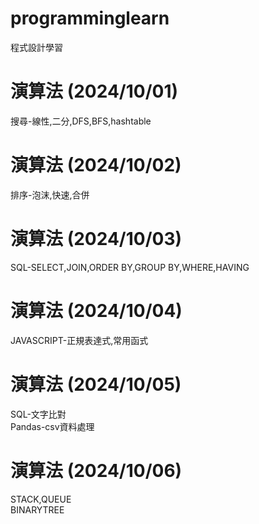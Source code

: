 # programminglearn
程式設計學習
# 演算法 (2024/10/01)
  搜尋-線性,二分,DFS,BFS,hashtable
# 演算法 (2024/10/02)
  排序-泡沫,快速,合併
# 演算法 (2024/10/03)
  SQL-SELECT,JOIN,ORDER BY,GROUP BY,WHERE,HAVING
# 演算法 (2024/10/04)
  JAVASCRIPT-正規表達式,常用函式
# 演算法 (2024/10/05)
  SQL-文字比對<br>
  Pandas-csv資料處理
# 演算法 (2024/10/06)
  STACK,QUEUE<br>
  BINARYTREE
